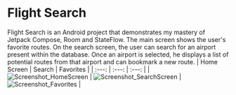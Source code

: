 # Flight Search 
Flight Search is an Android project that demonstrates my mastery of Jetpack Compose, Room and StateFlow. 
The main screen shows the user's favorite routes. 
On the search screen, the user can search for an airport present within the database.
Once an airport is selected, he displays a list of potential routes from that airport and can bookmark a new route.
| Home Screen | Search | Favorites |
| :---:   | :---: | :---: |
| ![Screenshot_HomeScreen](https://github.com/user-attachments/assets/d1c9bda2-4af9-4f9e-b012-e9e7e7ed4d72) | ![Screenshot_SearchScreen](https://github.com/user-attachments/assets/a429aae2-05eb-497d-a4e7-931d4bbeb189)   | ![Screenshot_Favorites](https://github.com/user-attachments/assets/0a7bee66-94e4-4005-adf4-36f5729393f2)   |

